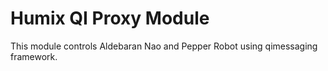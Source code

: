 # Humix QI Proxy Module

This module controls Aldebaran Nao and Pepper Robot using qimessaging framework. 


